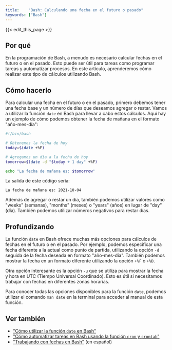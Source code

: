 ```yaml
---
title:    "Bash: Calculando una fecha en el futuro o pasado"
keywords: ["Bash"]
---
```


{{< edit_this_page >}}

## Por qué
En la programación de Bash, a menudo es necesario calcular fechas en el futuro o en el pasado. Esto puede ser útil para tareas como programar tareas y automatizar procesos. En este artículo, aprenderemos cómo realizar este tipo de cálculos utilizando Bash.

## Cómo hacerlo
Para calcular una fecha en el futuro o en el pasado, primero debemos tener una fecha base y un número de días que deseamos agregar o restar. Vamos a utilizar la función `date` en Bash para llevar a cabo estos cálculos. Aquí hay un ejemplo de cómo podemos obtener la fecha de mañana en el formato "año-mes-día":

```Bash
#!/bin/bash

# Obtenemos la fecha de hoy
today=$(date +%F)

# Agregamos un día a la fecha de hoy
tomorrow=$(date -d "$today + 1 day" +%F)

echo "La fecha de mañana es: $tomorrow"
```

La salida de este código sería:

```
La fecha de mañana es: 2021-10-04
```

Además de agregar o restar un día, también podemos utilizar valores como "weeks" (semanas), "months" (meses) o "years" (años) en lugar de "day" (día). También podemos utilizar números negativos para restar días.

## Profundizando
La función `date` en Bash ofrece muchas más opciones para cálculos de fechas en el futuro o en el pasado. Por ejemplo, podemos especificar una fecha diferente a la actual como punto de partida, utilizando la opción `-d` seguida de la fecha deseada en formato "año-mes-día". También podemos mostrar la fecha en un formato diferente utilizando la opción `+%F` o `+%D`.

Otra opción interesante es la opción `-u` que se utiliza para mostrar la fecha y hora en UTC (Tiempo Universal Coordinado). Esto es útil si necesitamos trabajar con fechas en diferentes zonas horarias.

Para conocer todas las opciones disponibles para la función `date`, podemos utilizar el comando `man date` en la terminal para acceder al manual de esta función.

## Ver también
- ["Cómo utilizar la función `date` en Bash"](https://www.ejemplos.com/manuales/date-en-bash.shtml)
- ["Cómo automatizar tareas en Bash usando la función `cron` y `crontab`"](https://www.ejemplos.com/manuales/automatizar-tareas-en-bash-crontab.shtml)
- ["Trabajando con fechas en Bash"](https://www.linuxito.com/programacion/342-trabajando-con-fechas-en-bash) (en español)